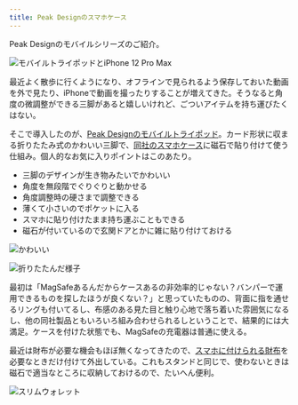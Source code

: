 ```yaml
---
title: Peak Designのスマホケース
---
```

Peak Designのモバイルシリーズのご紹介。

![](https://lh5.googleusercontent.com/6yw__Cx3scMADFMjAW7TCYtfL8AovDBRUsewyVs43LLIVZRDQMql3FVtzYIOsVPT0prXCVfyHvYSq4epzm1dm9_wgsMtbrb40bXXP18FbToF5voy0zE7lO6RCT-l7PZJINGWLpEDjaxlNWfMTo9pZfyvAKGmlAISMtVckXYAwZwu7Tsv0fvvr_xD2FEB "モバイルトライポッドとiPhone 12 Pro Max")

最近よく散歩に行くようになり、オフラインで見られるよう保存しておいた動画を外で見たり、iPhoneで動画を撮ったりすることが増えてきた。そうなると角度の微調整ができる三脚があると嬉しいけれど、ごついアイテムを持ち運びたくはない。

そこで導入したのが、[Peak Designのモバイルトライポッド](https://www.amazon.co.jp/dp/B09FRZPLL3)。カード形状に収まる折りたたみ式のかわいい三脚で、[同社のスマホケース](https://www.amazon.co.jp/dp/B09FP3HP7Z?)に磁石で貼り付けて使う仕組み。個人的なお気に入りポイントはこのあたり。

*   三脚のデザインが生き物みたいでかわいい
*   角度を無段階でぐりぐりと動かせる
*   角度調整時の硬さまで調整できる
*   薄くて小さいのでポケットに入る
*   スマホに貼り付けたまま持ち運ぶこともできる
*   磁石が付いているので玄関ドアとかに雑に貼り付けておける

![](https://lh3.googleusercontent.com/Eulnw6BZQ-tlnCZHtXZZVpOZDqJhs_fU1Syp5KLUu9fLkjFMT_UYrW2Wj4BQe8zat9hrfPZIAVzUZbhafgdt9_RE4NlAofMOUKOWiRp_dun5P5vcqfcEwaKTcg8aiv3c_xzuPWGx_7vNHzLAYgAMXCkVHoLJb_tmfQqnWxU7YNArcMFzxBTR2_flbM-w "かわいい")

![](https://lh4.googleusercontent.com/dV7BcBay--ErvcAfeb4j2n6641SxCV_gK5cpDaV38pt9uY3utkCWD53ZIxfnmYsSttQqMj3FlB_0YquniScuCtfNQ_UGjAXLH-TWEWa6DrU-2cz8W8zV7kUtcglPqlE2KnJIWtjMJoWTvEl-BMp1Wxn0DeXe4oTGhB8Ziale4zO7AZh2_UTx-gIgcRuF "折りたたんだ様子")

最初は「MagSafeあるんだからケースあるの非効率的じゃない？バンパーで運用できるものを探したほうが良くない？」と思っていたものの、背面に指を通せるリングも付いてるし、布感のある見た目と触り心地で落ち着いた雰囲気になるし、他の同社製品ともいろいろ組み合わせられるしということで、結果的には大満足。ケースを付けた状態でも、MagSafeの充電器は普通に使える。

最近は財布が必要な機会もほぼ無くなってきたので、[スマホに付けられる財布](https://www.amazon.co.jp/dp/B09FSGW671)を必要なときだけ付けて外出している。これもスタンドと同じで、使わないときは磁石で適当なところに収納しておけるので、たいへん便利。

![](https://lh5.googleusercontent.com/W1OmyhtO_QYtdiwRJwc1AyHhv6YgUhpJLwYXA5tDKoSFlXSKxYGSiQ-En2DEmhEKNf4xhVWj9hBfCEt4fdh5U5qxQKq1ZfP2-wWMp2s3fx-h3Bw2AucmcsWn8vDP9aiC2_qd1XAYmL6DS_NTnGR0144qgn6Y6rZ6S_V5U4vP0e9CDi37nbf1MhAPq5SF "スリムウォレット")

